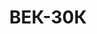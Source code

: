 ---
lang: ua
layout: featured
title: ВЕК-30К
max_weight: 30
icon: /assets/img/products/vek-15D-20D-30K.png
description: "Діапазон: 200кг... 30т</br>Висота цифри індикатора: 58мм</br>Ціна розподілу: 10кг</br>Маса вагів: 96кг</br>Довжина вагів: 1300мм</br>Ціна*: 65200грн"
---